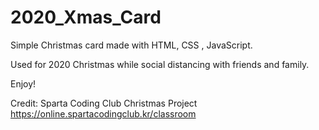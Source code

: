 # 2020_Xmas_Card

Simple Christmas card made with HTML, CSS , JavaScript. 

Used for 2020 Christmas while social distancing with friends and family.

Enjoy!

Credit: Sparta Coding Club Christmas Project https://online.spartacodingclub.kr/classroom
